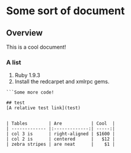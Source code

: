 # Some sort of document

## Overview
This is a cool document!

### A list
1. Ruby 1.9.3
2. Install the redcarpet and xmlrpc gems.

```Some code
```Some more code!

## test
[A relative test link](test)


| Tables        | Are           | Cool  |
| ------------- |:-------------:| -----:|
| col 3 is      | right-aligned | $1600 |
| col 2 is      | centered      |   $12 |
| zebra stripes | are neat      |    $1 |
